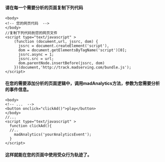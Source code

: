 #### 请在每一个需要分析的页面复制下列代码
```
<body>
<!-- 您的网页代码  -->
</body>
//复制下列代码到您的网页文件
<script type="text/javascript" >
    (function (document,url, jssrc, dom) {
      jssrc = document.createElement('script'),
      dom = document.getElementsByTagName('script')[0];
      jssrc.async = 1;
      jssrc.src = url;
      dom.parentNode.insertBefore(jssrc, dom)
    })(document,'http://track.madserving.com/bundle.js');
</script>
```
#### 在您的需要添加分析的页面逻辑中，调用madAnalytics方法，参数为您需要分析的事件信息。
```
<body>
<!-- ...  -->
<button onclick="clickAd()">play</button>
</body>
//...
<script type="text/javascript" >
  function clickAd(){
  //..
    madAnalytics('yourAnalyticsEvent');
  }
</script>
```
#### 这样就能在您的页面中使用受众行为轨迹了。
